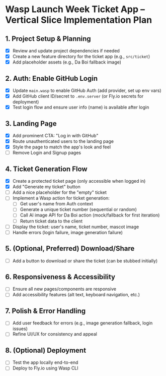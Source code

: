 # Wasp Launch Week Ticket App – Vertical Slice Implementation Plan

## 1. Project Setup & Planning
- [x] Review and update project dependencies if needed
- [x] Create a new feature directory for the ticket app (e.g., `src/ticket`)
- [x] Add placeholder assets (e.g., Da Boi fallback image)

## 2. Auth: Enable GitHub Login
- [x] Update `main.wasp` to enable GitHub Auth (add provider, set up env vars)
- [x] Add GitHub client ID/secret to `.env.server` (or Fly.io secrets for deployment)
- [x] Test login flow and ensure user info (name) is available after login

## 3. Landing Page
- [x] Add prominent CTA: "Log in with GitHub"
- [x] Route unauthenticated users to the landing page
- [x] Style the page to match the app's look and feel
- [ ] Remove Login and Signup pages

## 4. Ticket Generation Flow
- [x] Create a protected ticket page (only accessible when logged in)
- [x] Add "Generate my ticket" button
- [ ] Add a nice placeholder for the "empty" ticket
- [ ] Implement a Wasp action for ticket generation:
  - [ ] Get user's name from Auth context
  - [ ] Generate a unique ticket number (sequential or random)
  - [ ] Call AI image API for Da Boi action (mock/fallback for first iteration)
  - [ ] Return ticket data to the client
- [ ] Display the ticket: user's name, ticket number, mascot image
- [ ] Handle errors (login failure, image generation failure)

## 5. (Optional, Preferred) Download/Share
- [ ] Add a button to download or share the ticket (can be stubbed initially)

## 6. Responsiveness & Accessibility
- [ ] Ensure all new pages/components are responsive
- [ ] Add accessibility features (alt text, keyboard navigation, etc.)

## 7. Polish & Error Handling
- [ ] Add user feedback for errors (e.g., image generation fallback, login issues)
- [ ] Refine UI/UX for consistency and appeal

## 8. (Optional) Deployment
- [ ] Test the app locally end-to-end
- [ ] Deploy to Fly.io using Wasp CLI
